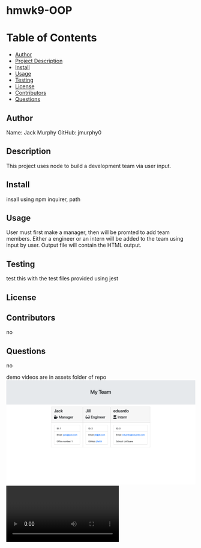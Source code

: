 # hmwk9-OOP

# Table of Contents

- [Author](##Author)
- [Project Description](##Description)
- [Install](##Install)
- [Usage](##Usage)
- [Testing](##Testing)
- [License](##License)
- [Contributors](##Contributors)
- [Questions](##Questions)

## Author

Name: Jack Murphy
GitHub: jmurphy0

## Description

This project uses node to build a development team via user input.

## Install

insall using npm inquirer, path

## Usage

User must first make a manager, then will be promted to add team members. Either a engineer or an intern will be added to the team using input by user. Output file will contain the HTML output.

## Testing

test this with the test files provided using jest

## License

## Contributors

no

## Questions

no

demo videos are in assets folder of repo
![alttext](Assets/HMWK9pic.png)
![alttext](Assets/hmwk9.mp4)
